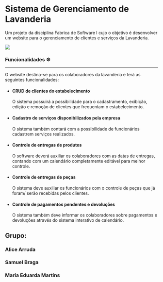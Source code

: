 ﻿# Sistema de Gerenciamento de Lavanderia 
Um projeto da disciplina Fabrica  de Software I cujo o objetivo é desenvolver um website para o gerenciamento de clientes e serviços da Lavanderia.

<img src ="https://img.freepik.com/vetores-gratis/ilustracao-de-limpeza-de-roupa-com-maquina-de-lavar-roupa_24908-59523.jpg">
<h3> Funcionalidades ⚙ </h3>
<hr>
O website destina-se para os colaboradores da lavanderia e terá as seguintes funcionalidades:

* <h4> CRUD de clientes do estabelecimento </h4>
		O sistema possuirá a possibilidade para o cadastramento, exibição, edição e remoção de 		 clientes que frequentam o estabelecimento.

* <h4> Cadastro de serviços disponibilizados pela empresa </h4>
	   O sistema também contará com a possibilidade de funcionários cadastrem serviços realizados.
* <h4> Controle de entregas de produtos </h4>
		O software deverá auxiliar os colaboradores com as datas de entregas, contando com um calendário completamente editável para melhor controle.

* <h4>  Controle de entregas de peças </h4>
		O sistema deve auxiliar os funcionários com o controle de peças que já foram/ serão recebidas pelos clientes.

* <h4> Controle de pagamentos pendentes e devoluções </h4>
		O sistema também deve informar os colaboradores sobre pagamentos e devoluções através do sistema interativo de calendário.

<h2> Grupo:
<h3> Alice Arruda </h3>
<h3> Samuel Braga </h3>
<h3> Maria Eduarda Martins </h3>



